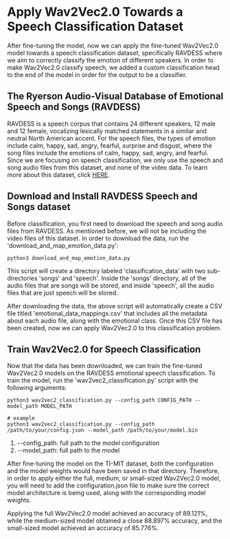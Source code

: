 # Apply Wav2Vec2.0 Towards a Speech Classification Dataset

After fine-tuning the model, now we can apply the fine-tuned Wav2Vec2.0 model towards a speech classification dataset, specifically RAVDESS where we aim to correctly classify the emotion of different speakers. In order to make Wav2Vec2.0 classify speech, we added a custom classification head to the end of the model in order for the output to be a classifier.  

## The Ryerson Audio-Visual Database of Emotional Speech and Songs (RAVDESS)

RAVDESS is a speech corpus that contains 24 different speakers, 12 male and 12 female, vocalizing lexically matched statements in a similar and neutral North American accent. For the speech files, the types of emotion include calm, happy, sad, angry, fearful, surprise and disgust, where the song files include the emotions of calm, happy, sad, angry, and fearful. Since we are focusing on speech classification, we only use the speech and song audio files from this dataset, and none of the video data. To learn more about this dataset, click [HERE](https://zenodo.org/record/1188976#.YmrvqfPMLAM). 

## Download and Install RAVDESS Speech and Songs dataset

Before classification, you first need to download the speech and song audio files from RAVDESS. As mentioned before, we will not be including the video files of this dataset. In order to download the data, run the 'download_and_map_emotion_data.py':

    python3 download_and_map_emotion_data.py

This script will create a directory labeled 'classification_data' with two sub-directories 'songs' and 'speech'. Inside the 'songs' directory, all of the audio files that are songs will be stored, and inside 'speech', all the audio files that are just speech will be stored.

After downloading the data, the above script will automatically create a CSV file titled 'emotional_data_mappings.csv' that includes all the metadata about each audio file, along with the emotional class. Once this CSV file has been created, now we can apply Wav2Vec2.0 to this classification problem.

## Train Wav2Vec2.0 for Speech Classification

Now that the data has been downloaded, we can train the fine-tuned Wav2Vec2.0 models on the RAVDESS emotional speech classification. To train the model, run the 'wav2vec2_classification.py' script with the following arguments:

    python3 wav2vec2_classification.py --config_path CONFIG_PATH --model_path MODEL_PATH

    # example
    python3 wav2vec2_classification.py --config_path /path/to/your/config.json --model_path /path/to/your/model.bin

1) --config_path: full path to the model configuration
2) --model_path: full path to the model

After fine-tuning the model on the TI-MIT dataset, both the configuration and the model weights would have been saved in that directory. Therefore, in order to apply either the full, medium, or small-sized Wav2Vec2.0 model, you will need to add the configuration.json file to make sure the correct model architecture is being used, along with the corresponding model weights. 

Applying the full Wav2Vec2.0 model achieved an accuracy of 89.121%, while the medium-sized model obtained a close 88.897% accuracy, and the small-sized model achieved an accuracy of 85.776%.
